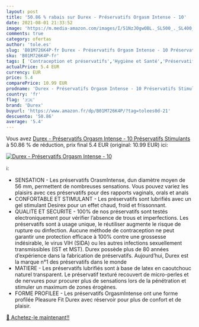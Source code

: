 ```yaml
---
layout: post
title: '50.86 % rabais sur Durex - Préservatifs Orgasm Intense - 10'
date: 2021-08-01 21:33:52
image: 'https://m.media-amazon.com/images/I/51NzJ0gwOBL._SL500_._SL400_.jpg'
comments: true
category: ofertas
author: 'tole.es'
slug: 'B01M726K4P-fr Durex - Préservatifs Orgasm Intense - 10 Préservatifs...'
sku: 'B01M726K4P-fr'
tags: [ 'Contraception et préservatifs','Hygiène et Santé','Préservatifs','Préservatifs masculins','durex','Érotisme, sexe et sensualité', ]
actualPrice: 5.4 EUR
currency: EUR
price: 5.4
comparePrice: 10.99 EUR
prodname: 'Durex - Préservatifs Orgasm Intense - 10 Préservatifs Stimulants'
country: 'fr'
flag: '🇫🇷'
brand: 'Durex'
buyurl: 'https://www.amazon.fr/dp/B01M726K4P/?tag=tolees0d-21'
descuento: '50.86'
average: '5.4'
---
```


Vous avez [Durex - Préservatifs Orgasm Intense - 10 Préservatifs Stimulants](https://www.amazon.fr/dp/B01M726K4P/?tag=tolees0d-21)  à  50.86 % de réduction, prix final  5.4 EUR (original: 10.99 EUR) ici:

[![Durex - Préservatifs Orgasm Intense - 10](https://m.media-amazon.com/images/I/51NzJ0gwOBL._SL500_._SL400_.jpg)](https://www.amazon.fr/dp/B01M726K4P/?tag=tolees0d-21)

ℹ️:

- SENSATION - Les préservatifs OrasmIntense, dun diamètre moyen de 56 mm, permettent de nombreuses sensations. Vous pouvez variez les plaisirs avec ces préservatifs pour des rapports vaginals, orals et anals
- CONFORTABLE ET STIMULANT - Les préservatifs sont lubrifiés avec un gel stimulant Desirex pour un effet chaud, froid et frissonnant.
- QUALITE ET SECURITE - 100% de nos préservatifs sont testés electroniquement pour vérifier l’absence de trous et imperfections. Les préservatifs sont à usage unique, le réutiliser augmente le risque de rupture ou dinfection. Aucune méthode de contraception ne peut garantir une protection efficace à 100% contre une grossesse indésirable, le virus VIH (SIDA) ou les autres infections sexuellement transmissibles (IST et MST). Durex possède plus de 80 années d’expérience dans la fabrication de préservatifs. Aujourd’hui, Durex est la marque n°1 des préservatifs dans le monde
- MATIERE - Les préservatifs lubrifiés sont à base de latex en caoutchouc naturel transparent. Le préservatif texturé recouvert de micro-perles et de nervures pour procurer plus de sensations lors de la pénétration et stimuler un maximum de zones érogènes.
- FORME PROFILEE - Les préservatifs OrgasmIntense ont une forme profilée Pleasure Fit Durex avec réservoir pour plus de confort et de plaisir.

[🛒 Achetez-le maintenant!!](https://www.amazon.fr/dp/B01M726K4P/?tag=tolees0d-21)

